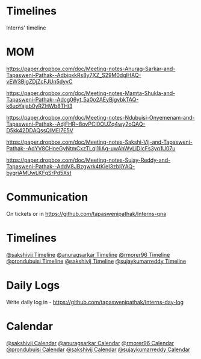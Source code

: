 # Timelines
Interns' timeline



# MOM

https://paper.dropbox.com/doc/Meeting-notes-Anurag-Sarkar-and-Tapasweni-Pathak--AdbipxkRs8y7XZ_S29M0dqlHAQ-vEW3BjgZDjZcFJUn5dyvC

https://paper.dropbox.com/doc/Meeting-notes-Mamta-Shukla-and-Tapasweni-Pathak--Adcg06yt_5a0o2AEyBjgvbkTAQ-k6uoYajab0yRZHWb8THi3

https://paper.dropbox.com/doc/Meeting-notes-Ndubuisi-Onyemenam-and-Tapasweni-Pathak--AdjFHR~8ovPCI0OUZq4wy2oQAQ-D5kk42DDAQssQlMEl7E5V

https://paper.dropbox.com/doc/Meeting-notes-Sakshi-Vij-and-Tapasweni-Pathak--AdYV8CHneGyNtmCxzTLqi1liAg-uwAhWvLiDIcFs3yq1U07u

https://paper.dropbox.com/doc/Meeting-notes-Sujay-Reddy-and-Tapasweni-Pathak--AddV8JBzgwrk4tKieI3zbljYAQ-bygriAMUwLKFqSrPd5Xst


# Communication

On tickets or in https://github.com/tapaswenipathak/Interns-qna

# Timelines

[@sakshivij Timeline](https://github.com/tapaswenipathak/Timelines/blob/master/timeline-sakshivij.md)
[@anuragsarkar Timeline]()
[@rmorer96 Timeline]()
[@prondubuisi Timeline](./timeline-prondubuisi.md)
[@sakshivij Timeline]()
[@sujaykumarreddy Timeline]()

# Daily Logs

Write daily log in - https://github.com/tapaswenipathak/Interns-day-log

# Calendar


[@sakshivij Calendar](https://calendly.com/sakshiatwork21)
[@anuragsarkar Calendar]()
[@rmorer96 Calendar]()
[@prondubuisi Calendar](https://calendly.com/prondubuisi)
[@sakshivij Calendar]()
[@sujaykumarreddy Calendar]()

